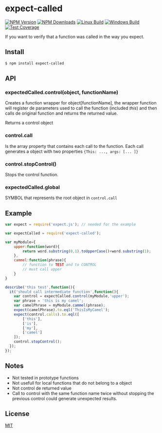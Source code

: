 # expect-called

[![NPM Version][npm-image]][npm-url]
[![NPM Downloads][downloads-image]][downloads-url]
[![Linux Build][travis-image]][travis-url]
[![Windows Build][appveyor-image]][appveyor-url]
[![Test Coverage][coveralls-image]][coveralls-url]

If you want to verify that a function was called in the way you expect. 

## Install

```sh
$ npm install expect-called
```

## API

### expectedCalled.control(object, functionName)

Creates a function wrapper for object[functionName], 
the wrapper function will register de parameters used to call the function (included *this*) 
and then calls de original function and returns the returned value.

Returns a control object

### control.call

Is the array property that contains each call to the function. 
Each call generates a object with two properties `{This: ..., args: [... ]}`

### control.stopControl()

Stops the control function. 

### expectedCalled.global

SYMBOL that represents the root object in `control.call`

## Example

```js
var expect = require('expect.js'); // needed for the example

var expectCalled = require('expect-called');

var myModule={
    upper:function(word){
        return word.substring(0,1).toUpperCase()+word.substring(1);
    },
    cammel:function(phrase){
        // function to TEST and to CONTROL
        // must call upper
    }
}

describe('this test',function(){
  it('should call intermediate function',function(){
    var control = expectCalled.control(myModule,'upper');
    var phrase = 'this is my camel';
    var camelPhrase = myModule.cammel(phrase);
    expect(camelPhrase).to.eql('ThisIsMyCamel');
    expect(control.calls).to.eql([
        ['this'],
        ['is'],
        ['my'],
        ['camel']
    ]);
    control.stopControl();
  });
});
```

## Notes
 * Not tested in prototype functions
 * Not usefull for local functions that do not belong to a object
 * Not control de returned value
 * Call to control with the same function name twice without stopping the previous control could generate unexpected results. 

## License

[MIT](LICENSE)

[npm-image]: https://img.shields.io/npm/v/expect-called.svg?style=flat
[npm-url]: https://npmjs.org/package/expect-called
[travis-image]: https://img.shields.io/travis/emilioplatzer/expect-called/master.svg?label=linux&style=flat
[travis-url]: https://travis-ci.org/emilioplatzer/expect-called
[appveyor-image]: https://img.shields.io/appveyor/ci/emilioplatzer/expect-called/master.svg?label=windows&style=flat
[appveyor-url]: https://ci.appveyor.com/project/emilioplatzer/expect-called
[coveralls-image]: https://img.shields.io/coveralls/emilioplatzer/expect-called/master.svg?style=flat
[coveralls-url]: https://coveralls.io/r/emilioplatzer/expect-called
[downloads-image]: https://img.shields.io/npm/dm/expect-called.svg?style=flat
[downloads-url]: https://npmjs.org/package/expect-called
